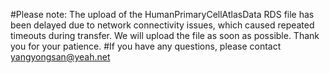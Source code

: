 #Please note: The upload of the HumanPrimaryCellAtlasData RDS file has been delayed due to network connectivity issues, which caused repeated timeouts during transfer. We will upload the file as soon as possible. Thank you for your patience.
#If you have any questions, please contact yangyongsan@yeah.net
